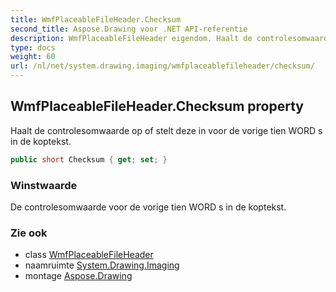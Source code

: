 ```yaml
---
title: WmfPlaceableFileHeader.Checksum
second_title: Aspose.Drawing voor .NET API-referentie
description: WmfPlaceableFileHeader eigendom. Haalt de controlesomwaarde op of stelt deze in voor de vorige tien WORD s in de koptekst.
type: docs
weight: 60
url: /nl/net/system.drawing.imaging/wmfplaceablefileheader/checksum/
---
```

## WmfPlaceableFileHeader.Checksum property

Haalt de controlesomwaarde op of stelt deze in voor de vorige tien WORD s in de koptekst.

```csharp
public short Checksum { get; set; }
```

### Winstwaarde

De controlesomwaarde voor de vorige tien WORD s in de koptekst.

### Zie ook

* class [WmfPlaceableFileHeader](../)
* naamruimte [System.Drawing.Imaging](../../wmfplaceablefileheader/)
* montage [Aspose.Drawing](../../../)


